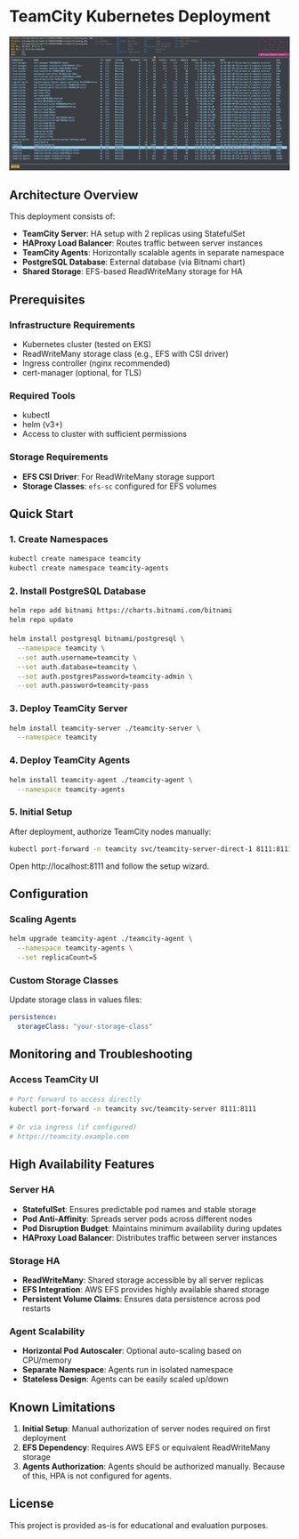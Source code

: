 # TeamCity Kubernetes Deployment

![k9s](./docs/images/k9s.png)

## Architecture Overview

This deployment consists of:
- **TeamCity Server**: HA setup with 2 replicas using StatefulSet
- **HAProxy Load Balancer**: Routes traffic between server instances
- **TeamCity Agents**: Horizontally scalable agents in separate namespace
- **PostgreSQL Database**: External database (via Bitnami chart)
- **Shared Storage**: EFS-based ReadWriteMany storage for HA

## Prerequisites

### Infrastructure Requirements
- Kubernetes cluster (tested on EKS)
- ReadWriteMany storage class (e.g., EFS with CSI driver)
- Ingress controller (nginx recommended)
- cert-manager (optional, for TLS)

### Required Tools
- kubectl
- helm (v3+)
- Access to cluster with sufficient permissions

### Storage Requirements
- **EFS CSI Driver**: For ReadWriteMany storage support
- **Storage Classes**: `efs-sc` configured for EFS volumes

## Quick Start

### 1. Create Namespaces
```bash
kubectl create namespace teamcity
kubectl create namespace teamcity-agents
```

### 2. Install PostgreSQL Database
```bash
helm repo add bitnami https://charts.bitnami.com/bitnami
helm repo update

helm install postgresql bitnami/postgresql \
  --namespace teamcity \
  --set auth.username=teamcity \
  --set auth.database=teamcity \
  --set auth.postgresPassword=teamcity-admin \
  --set auth.password=teamcity-pass
```

### 3. Deploy TeamCity Server
```bash
helm install teamcity-server ./teamcity-server \
  --namespace teamcity
```

### 4. Deploy TeamCity Agents
```bash
helm install teamcity-agent ./teamcity-agent \
  --namespace teamcity-agents
```

### 5. Initial Setup
After deployment, authorize TeamCity nodes manually:
```bash
kubectl port-forward -n teamcity svc/teamcity-server-direct-1 8111:8111
```
Open http://localhost:8111 and follow the setup wizard.

## Configuration

### Scaling Agents
```bash
helm upgrade teamcity-agent ./teamcity-agent \
  --namespace teamcity-agents \
  --set replicaCount=5
```

### Custom Storage Classes
Update storage class in values files:
```yaml
persistence:
  storageClass: "your-storage-class"
```

## Monitoring and Troubleshooting

### Access TeamCity UI
```bash
# Port forward to access directly
kubectl port-forward -n teamcity svc/teamcity-server 8111:8111

# Or via ingress (if configured)
# https://teamcity.example.com
```

## High Availability Features

### Server HA
- **StatefulSet**: Ensures predictable pod names and stable storage
- **Pod Anti-Affinity**: Spreads server pods across different nodes
- **Pod Disruption Budget**: Maintains minimum availability during updates
- **HAProxy Load Balancer**: Distributes traffic between server instances

### Storage HA
- **ReadWriteMany**: Shared storage accessible by all server replicas
- **EFS Integration**: AWS EFS provides highly available shared storage
- **Persistent Volume Claims**: Ensures data persistence across pod restarts

### Agent Scalability
- **Horizontal Pod Autoscaler**: Optional auto-scaling based on CPU/memory
- **Separate Namespace**: Agents run in isolated namespace
- **Stateless Design**: Agents can be easily scaled up/down

## Known Limitations

1. **Initial Setup**: Manual authorization of server nodes required on first deployment
2. **EFS Dependency**: Requires AWS EFS or equivalent ReadWriteMany storage
3. **Agents Authorization**: Agents should be authorized manually. Because of this, HPA is not configured for agents. 

## License

This project is provided as-is for educational and evaluation purposes.